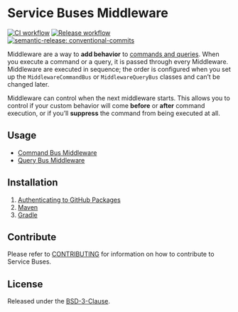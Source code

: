 # Service Buses Middleware

[![CI workflow](https://github.com/montealegreluis/service-buses-middleware/actions/workflows/ci.yml/badge.svg)](https://github.com/montealegreluis/service-buses-middleware/actions/workflows/ci.yml)
[![Release workflow](https://github.com/montealegreluis/service-buses-middleware/actions/workflows/release.yml/badge.svg)](https://github.com/montealegreluis/service-buses-middleware/actions/workflows/release.yml)
[![semantic-release: conventional-commits](https://img.shields.io/badge/semantic--release-conventionalcommits-e10079?logo=semantic-release)](https://github.com/semantic-release/semantic-release)

Middleware are a way to **add behavior** to [commands and queries](https://github.com/MontealegreLuis/service-buses).
When you execute a command or a query, it is passed through every Middleware.
Middleware are executed in sequence; the order is configured when you set up the `MiddlewareCommandBus` or `MiddlewareQueryBus` classes and can’t be changed later.

Middleware can control when the next middleware starts.
This allows you to control if your custom behavior will come **before** or **after** command execution, or if you’ll **suppress** the command from being executed at all.

## Usage

- [Command Bus Middleware](https://github.com/MontealegreLuis/service-buses-middleware/blob/main/docs/command-bus/index.md)
- [Query Bus Middleware](https://github.com/MontealegreLuis/service-buses-middleware/blob/main/docs/query-bus/index.md)

## Installation

1. [Authenticating to GitHub Packages](https://github.com/MontealegreLuis/service-buses-middleware/blob/main/docs/installation/authentication.md)
2. [Maven](https://github.com/MontealegreLuis/service-buses-middleware/blob/main/docs/installation/maven.md)
3. [Gradle](https://github.com/MontealegreLuis/service-buses-middleware/blob/main/docs/installation/gradle.md)

## Contribute

Please refer to [CONTRIBUTING](https://github.com/MontealegreLuis/service-buses-middleware/blob/main/CONTRIBUTING.md) for information on how to contribute to Service Buses.

## License

Released under the [BSD-3-Clause](https://github.com/MontealegreLuis/service-buses-middleware/blob/main/LICENSE).
